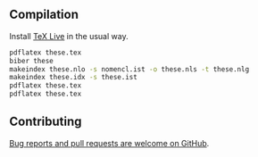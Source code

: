 ## Compilation

Install [TeX Live](http://www.tug.org/texlive/acquire-netinstall.html) in the usual way.

```bash
pdflatex these.tex
biber these
makeindex these.nlo -s nomencl.ist -o these.nls -t these.nlg
makeindex these.idx -s these.ist
pdflatex these.tex
pdflatex these.tex
```
## Contributing

[Bug reports and pull requests are welcome on GitHub](https://github.com/SCD-Aix-Marseille-Universite/latexamu).
